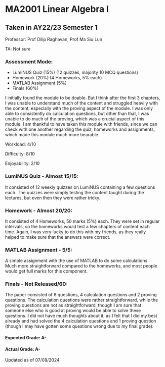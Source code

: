 # MA2001 Linear Algebra I
## Taken in AY22/23 Semester 1

Professor: Prof Dilip Raghavan, Prof Ma Siu Lun

TA: Not sure

### Assessment Mode:
- LumiNUS Quiz (15%) (12 quizzes, majority 10 MCQ questions)
- Homework (20%) (4 Homeworks, 5% each)
- MATLAB Assignment (5%)
- Finals (60%)

I initially found the module to be doable. But I think after the first 3 chapters, I was unable to understand much of the content and struggled heavily with the content, especially with the proving aspect of the module. I was only able to consistently do calculation questions, but other than that, I was unable to do much of the proving, which was a crucial aspect of this module. I am thankful to have taken this module with friends, since we can check with one another regarding the quiz, homeworks and assignments, which made this module much more bearable.

Workload: 4/10

Difficulty: 8/10

Enjoyability: 2/10

### LumiNUS Quiz - Almost 15/15:
It consisted of 12 weekly quizzes on LumiNUS containing a few questions each. The quizzes were simply testing the content taught during the lectures, but even then they were rather tricky.

### Homework - Almost 20/20:
It consisted of 4 Homeworks, 50 marks (5%) each. They were set in regular intervals, so the homeworks would test a few chapters of content each time. Again, I was very lucky to do this with my friends, as they really helped to make sure that the answers were correct.

### MATLAB Assignment - 5/5:
A simple assignment with the use of MATLAB to do some calculations. Much more straightforward compared to the homeworks, and most people would get full marks for this component.

### Finals - Not Released/60:
The paper consisted of 6 questions, 4 calculation questions and 2 proving questions. The calculation questions were rather straightforward, while the proving questions are not as straightforward, though I am sure that someone else who is good at proving would be able to solve these questions. I did not have much thoughts about it, as I felt that I did my best already and had solved the 4 calculation questions and 1 proving question (though I may have gotten some questions wrong due to my final grade).

#### Expected Grade: A-
#### Actual Grade: A-

Updated as of 07/08/2024
